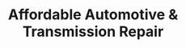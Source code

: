 ---
title: "Affordable Automotive & Transmission Repair"
url: /denham-springs/affordable-automotive-und-transmission-repair/
shop: Autowerkstatt
---